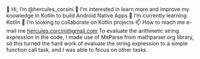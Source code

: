 👋 Hi, I’m @hercules_corsini
👀 I’m interested in learn more and improve my knowledge in Kotlin to build Android Native Apps
🌱 I’m currently learning Kotlin
💞️ I’m looking to collaborate on Kotlin projects
📫 How to reach me e-mail me hercules.corcini@gmail.com
To evaluate the arithmetic string expression in the code, I made use of MxParse from mathparser.org library, só this turned the hard work of evaluate 
the string expression to a simple function call task, and I was able to focus on other tasks.
